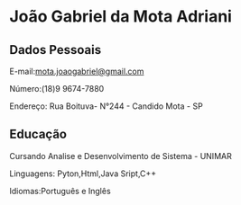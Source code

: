 # João Gabriel da Mota Adriani

Dados Pessoais
------------
E-mail:mota.joaogabriel@gmail.com

Número:(18)9 9674-7880

Endereço: Rua Boituva- N°244 - Candido Mota - SP

Educação
------------
Cursando Analise e Desenvolvimento de Sistema - UNIMAR

Linguagens: Pyton,Html,Java Sript,C++

Idiomas:Português e Inglês 
